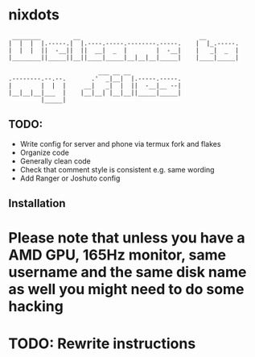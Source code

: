 # nixdots
```
 ________         __                                 __         
|  |  |  |.-----.|  |.----.-----.--------.-----.    |  |_.-----.
|  |  |  ||  -__||  ||  __|  _  |        |  -__|    |   _|  _  |
|________||_____||__||____|_____|__|__|__|_____|    |____|_____|
                                                                
                         ___ __ __                              
.--------.--.--.       .'  _|__|  |.-----.-----.                
|        |  |  |     __|   _|  |  ||  -__|__ --|                
|__|__|__|___  |    |__|__| |__|__||_____|_____|                
         |_____|                                                 
```

## TODO:
- Write config for server and phone via termux fork and flakes
- Organize code
- Generally clean code 
- Check that comment style is consistent e.g. same wording
- Add Ranger or Joshuto config

## Installation

# Please note that unless you have a AMD GPU, 165Hz monitor, same username and the same disk name as well you might need to do some hacking

# TODO: Rewrite instructions
